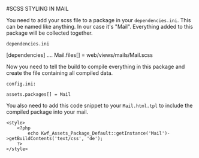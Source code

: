 #SCSS STYLING IN MAIL

You need to add your scss file to a package in your `dependencies.ini`. 
This can be named like anything. In our case it's "Mail". Everything added to this package will be collected together.

`dependencies.ini`

   [dependencies]
   ....
   Mail.files[] = web/views/mails/Mail.scss
    
    
Now you need to tell the build to compile everything in this package and create the file containing all compiled data.

`config.ini:`

    assets.packages[] = Mail
    

You also need to add this code snippet to your `Mail.html.tpl` to include the compiled package into your mail.

    <style>
        <?php 
            echo Kwf_Assets_Package_Default::getInstance('Mail')->getBuildContents('text/css', 'de');
        ?>
    </style>